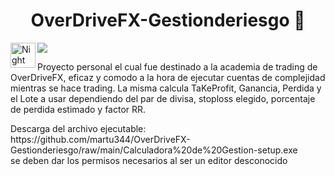 <div align="center">
<h1 align="center">OverDriveFX-Gestionderiesgo 👋</h1>
</div>
<img alt="Night Coding" src="./assets/Hand%20Wave.gif" width='40' align="left"/>
<img src="./public/muestra.png">
<p>
Proyecto personal el cual fue destinado a la academia de trading de OverDriveFX, eficaz y comodo a la hora de ejecutar cuentas de complejidad mientras se hace trading. 
La misma calcula TaKeProfit, Ganancia, Perdida  y el Lote a usar dependiendo del par de divisa, stoploss elegido, porcentaje de perdida estimado y factor RR. 
</p>
<p>
Descarga del archivo ejecutable: <br>
https://github.com/martu344/OverDriveFX-Gestionderiesgo/raw/main/Calculadora%20de%20Gestion-setup.exe <br>
se deben dar los permisos necesarios al ser un editor desconocido
</p>

